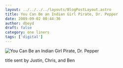 ```yaml
---
layout: ../../../../layouts/BlogPostLayout.astro
title: You Can Be an Indian Girl Pirate, Dr. Pepper
date: 2009-09-02 00:44:36
author: dboyd
draft: false
category: one liners
tags: ['digital']
---
```

<img
    srcset="https://img.selfiespirits.com/images/2009/09/pirateGirl_480.avif 480w"
    sizes="(max-width: 480px) 100vw"
    src="https://img.selfiespirits.com/images/2009/09/pirateGirl.jpg"
    alt="You Can Be an Indian Girl Pirate, Dr. Pepper"
/>

title sent by Justin, Chris, and Ben